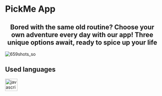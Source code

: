  <h1 style="color: "DarkSlateBlue">PickMe App</h1>

 <h2 align="center">Bored with the same old routine? Choose your own adventure every day with our app! Three unique options await, ready to spice up your life</h2>

![659shots_so](https://github.com/user-attachments/assets/12a573aa-af52-4431-bd84-a9224a4800c7)


## Used languages

<div align="left">
  <img src="https://cdn.jsdelivr.net/gh/devicons/devicon/icons/javascript/javascript-original.svg" height="40" alt="javascript logo"  />
  <img width="12" />

</div>


